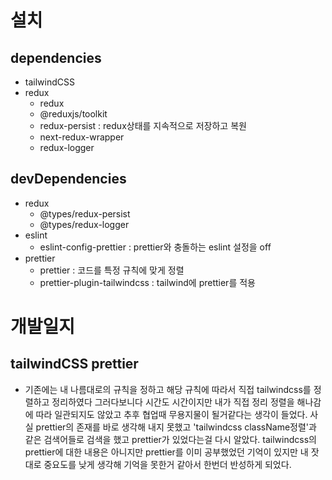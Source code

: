 # 설치

## dependencies

- tailwindCSS
- redux
  - redux
  - @reduxjs/toolkit
  - redux-persist : redux상태를 지속적으로 저장하고 복원
  - next-redux-wrapper
  - redux-logger

## devDependencies

- redux
  - @types/redux-persist
  - @types/redux-logger
- eslint
  - eslint-config-prettier : prettier와 충돌하는 eslint 설정을 off
- prettier
  - prettier : 코드를 특정 규칙에 맞게 정렬
  - prettier-plugin-tailwindcss : tailwind에 prettier를 적용

# 개발일지

## tailwindCSS prettier

- 기존에는 내 나름대로의 규칙을 정하고 해당 규칙에 따라서 직접 tailwindcss를 정렬하고 정리하였다 그러다보니다 시간도 시간이지만 내가 직접 정리 정렬을 해나감에 따라 일관되지도 않았고 추후 협업때 무용지물이 될거같다는 생각이 들었다. 사실 prettier의 존재를 바로 생각해 내지 못했고 'tailwindcss className정렬'과 같은 검색어들로 검색을 했고 prettier가 있었다는걸 다시 알았다. tailwindcss의 prettier에 대한 내용은 아니지만 prettier를 이미 공부했었던 기억이 있지만 내 잣대로 중요도를 낮게 생각해 기억을 못한거 같아서 한번더 반성하게 되었다.
